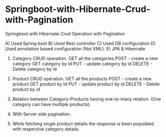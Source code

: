 # Springboot-with-Hibernate-Crud-with-Pagination
Springboot with Hibernate Crud Operation with Pagination 

A) Used Spring boot
B) Used Rest controller
C) Used DB configuration
D) Used annotation based configuration (Not XML).
E) JPA & Hibernate

1) Category CRUD operation.
GET all the categories
POST - create a new category
GET category by Id
PUT - update category by id
DELETE - Delete category by id

3) Product CRUD operation.
GET all the products
POST - create a new product
GET product by Id
PUT - update product by id
DELETE - Delete product by id

5) Relation between Category-Products having one-to-many relation. (One category can have multiple products).
6) With Server side pagination.
7) While fetching single product details the response is been populated with respective category details.
